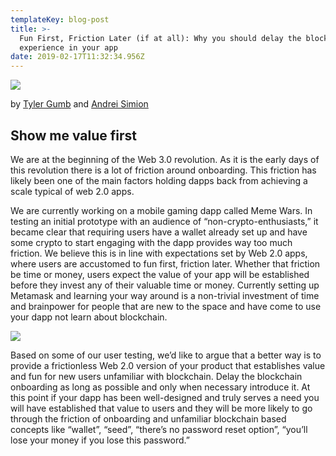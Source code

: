 ```yaml
---
templateKey: blog-post
title: >-
  Fun First, Friction Later (if at all): Why you should delay the blockchain
  experience in your app
date: 2019-02-17T11:32:34.956Z
---
```

![](/img/1_bk3hp7b5dne0hogmcp8mxa.jpeg)

by [Tyler Gumb](https://twitter.com/pricegumb) and [Andrei Simion](https://twitter.com/andreiashu)

## Show me value first

We are at the beginning of the Web 3.0 revolution. As it is the early days of this revolution there is a lot of friction around onboarding. This friction has likely been one of the main factors holding dapps back from achieving a scale typical of web 2.0 apps.

We are currently working on a mobile gaming dapp called Meme Wars. In testing an initial prototype with an audience of “non-crypto-enthusiasts,” it became clear that requiring users have a wallet already set up and have some crypto to start engaging with the dapp provides way too much friction. We believe this is in line with expectations set by Web 2.0 apps, where users are accustomed to fun first, friction later. Whether that friction be time or money, users expect the value of your app will be established before they invest any of their valuable time or money. Currently setting up Metamask and learning your way around is a non-trivial investment of time and brainpower for people that are new to the space and have come to use your dapp not learn about blockchain.

![](/img/1_6pbixnwhy0pumjrjnka4ww.png)

Based on some of our user testing, we’d like to argue that a better way is to provide a frictionless Web 2.0 version of your product that establishes value and fun for new users unfamiliar with blockchain. Delay the blockchain onboarding as long as possible and only when necessary introduce it. At this point if your dapp has been well-designed and truly serves a need you will have established that value to users and they will be more likely to go through the friction of onboarding and unfamiliar blockchain based concepts like “wallet”, “seed”, “there’s no password reset option”, “you’ll lose your money if you lose this password.”
